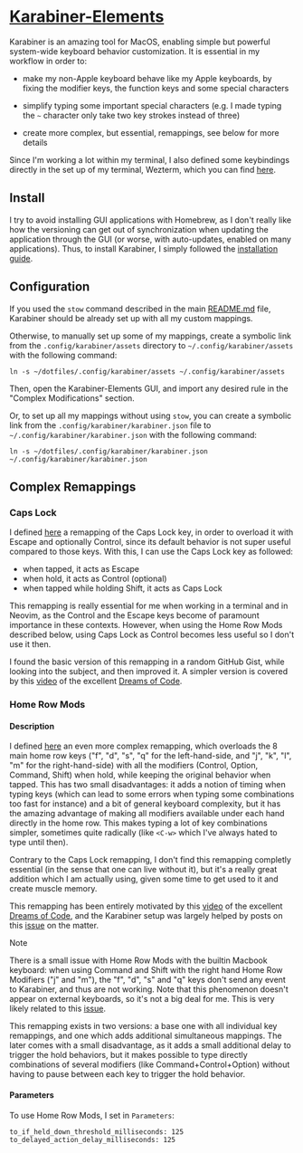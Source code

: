 # [Karabiner-Elements](https://karabiner-elements.pqrs.org/)

Karabiner is an amazing tool for MacOS, enabling simple but powerful system-wide keyboard behavior
customization. It is essential in my workflow in order to:

- make my non-Apple keyboard behave like my Apple keyboards, by fixing the modifier keys, the
  function keys and some special characters

- simplify typing some important special characters (e.g. I made typing the `~` character only take
  two key strokes instead of three)

- create more complex, but essential, remappings, see below for more details

Since I'm working a lot within my terminal, I also defined some keybindings directly in the set up
of my terminal, Wezterm, which you can find [here](config/wezterm/keys.lua).

## Install

I try to avoid installing GUI applications with Homebrew, as I don't really like how the versioning
can get out of synchronization when updating the application through the GUI (or worse, with
auto-updates, enabled on many applications). Thus, to install Karabiner, I simply followed the
[installation guide](https://karabiner-elements.pqrs.org/docs/getting-started/installation/).

## Configuration

If you used the `stow` command described in the main [README.md](/README.md) file, Karabiner should
be already set up with all my custom mappings.

Otherwise, to manually set up some of my mappings, create a symbolic link from the
`.config/karabiner/assets` directory to `~/.config/karabiner/assets` with the following command:

```shell
ln -s ~/dotfiles/.config/karabiner/assets ~/.config/karabiner/assets
```

Then, open the Karabiner-Elements GUI, and import any desired rule in the "Complex Modifications"
section.

Or, to set up all my mappings without using `stow`, you can create a symbolic link from the
`.config/karabiner/karabiner.json` file to `~/.config/karabiner/karabiner.json` with the following
command:

```shell
ln -s ~/dotfiles/.config/karabiner/karabiner.json ~/.config/karabiner/karabiner.json
```

## Complex Remappings

### Caps Lock

I defined [here](.config/karabiner/assets/complex_modifications/caps_lock.json) a remapping of the
Caps Lock key, in order to overload it with Escape and optionally Control, since its default
behavior is not super useful compared to those keys. With this, I can use the Caps Lock key as
followed:

- when tapped, it acts as Escape
- when hold, it acts as Control (optional)
- when tapped while holding Shift, it acts as Caps Lock

This remapping is really essential for me when working in a terminal and in Neovim, as the Control
and the Escape keys become of paramount importance in these contexts. However, when using the Home
Row Mods described below, using Caps Lock as Control becomes less useful so I don't use it then.

I found the basic version of this remapping in a random GitHub Gist, while looking into the subject,
and then improved it. A simpler version is covered by this
[video](https://www.youtube.com/watch?v=XuQVbZ0wENE) of the excellent
[Dreams of Code](https://www.youtube.com/@dreamsofcode).

### Home Row Mods

#### Description

I defined [here](.config/karabiner/assets/complex_modifications/home_row_mods.json) an even more
complex remapping, which overloads the 8 main home row keys ("f", "d", "s", "q" for the
left-hand-side, and "j", "k", "l", "m" for the right-hand-side) with all the modifiers (Control,
Option, Command, Shift) when hold, while keeping the original behavior when tapped. This has two
small disadvantages: it adds a notion of timing when typing keys (which can lead to some errors when
typing some combinations too fast for instance) and a bit of general keyboard complexity, but it has
the amazing advantage of making all modifiers available under each hand directly in the home row.
This makes typing a lot of key combinations simpler, sometimes quite radically (like `<C-w>` which
I've always hated to type until then).

Contrary to the Caps Lock remapping, I don't find this remapping completly essential (in the sense
that one can live without it), but it's a really great addition which I am actually using, given
some time to get used to it and create muscle memory.

This remapping has been entirely motivated by this
[video](https://www.youtube.com/watch?v=sLWQ4Gx88h4&t=913s) of the excellent
[Dreams of Code](https://www.youtube.com/@dreamsofcode), and the Karabiner setup was largely helped
by posts on this [issue](https://github.com/pqrs-org/Karabiner-Elements/issues/3559) on the matter.

> [!NOTE]
>
> There is a small issue with Home Row Mods with the builtin Macbook keyboard: when using Command
> and Shift with the right hand Home Row Modifiers ("j" and "m"), the "f", "d", "s" and "q" keys
> don't send any event to Karabiner, and thus are not working. Note that this phenomenon doesn't
> appear on external keyboards, so it's not a big deal for me. This is very likely related to this
> [issue](https://github.com/pqrs-org/Karabiner-Elements/issues/3113).

This remapping exists in two versions: a base one with all individual key remappings, and one which
adds additional simultaneous mappings. The later comes with a small disadvantage, as it adds a small
additional delay to trigger the hold behaviors, but it makes possible to type directly combinations
of several modifiers (like Command+Control+Option) without having to pause between each key to
trigger the hold behavior.

#### Parameters

To use Home Row Mods, I set in `Parameters`:

```text
to_if_held_down_threshold_milliseconds: 125
to_delayed_action_delay_milliseconds: 125
```
